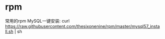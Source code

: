 # rpm
常用的rpm
MySQL一键安装:
curl https://raw.githubusercontent.com/thesixonenine/rpm/master/mysql57_install.sh | sh